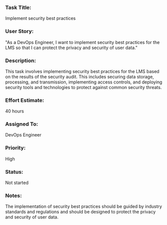 ### Task Title: 
Implement security best practices

### User Story: 
"As a DevOps Engineer, I want to implement security best practices for the LMS so that I can protect the privacy and security of user data."

### Description: 
This task involves implementing security best practices for the LMS based on the results of the security audit. This includes securing data storage, processing, and transmission, implementing access controls, and deploying security tools and technologies to protect against common security threats.

### Effort Estimate: 
40 hours

### Assigned To: 
DevOps Engineer

### Priority: 
High

### Status: 
Not started

### Notes: 
The implementation of security best practices should be guided by industry standards and regulations and should be designed to protect the privacy and security of user data.